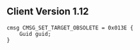 ## Client Version 1.12

```rust,ignore
cmsg CMSG_SET_TARGET_OBSOLETE = 0x013E {
    Guid guid;    
}

```
